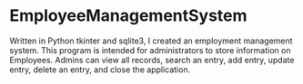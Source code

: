 # EmployeeManagementSystem

Written in Python tkinter and sqlite3, I created an employment management system. This program is intended for administrators to store information on Employees. Admins can view all records, search an entry, add entry, update entry, delete an entry, and close the application.

